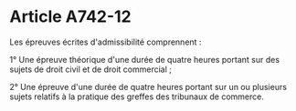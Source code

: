 # Article A742-12

Les épreuves écrites d'admissibilité comprennent :

1° Une épreuve théorique d'une durée de quatre heures portant sur des sujets de droit civil et de droit commercial ;

2° Une épreuve d'une durée de quatre heures portant sur un ou plusieurs sujets relatifs à la pratique des greffes des tribunaux de commerce.
